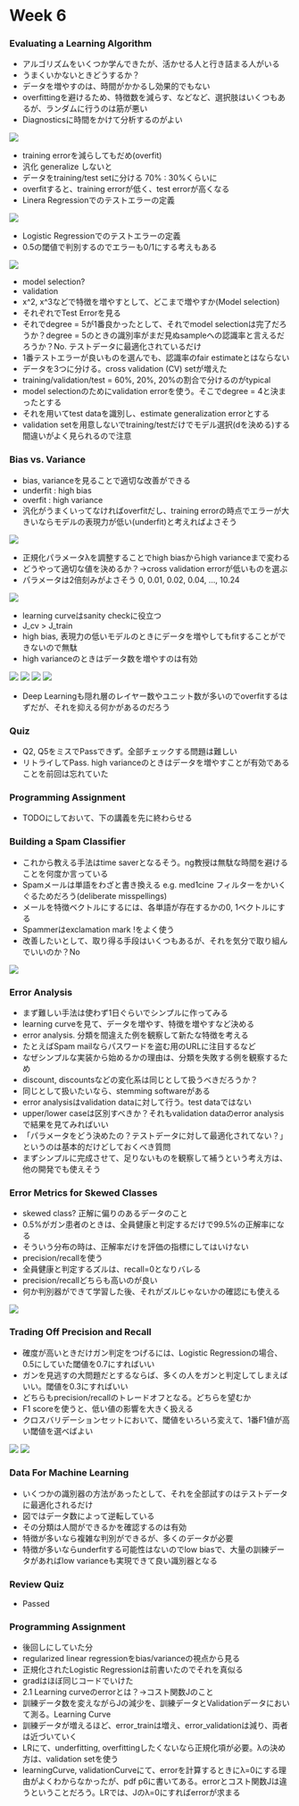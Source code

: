 # Week 6

### Evaluating a Learning Algorithm

* アルゴリズムをいくつか学んできたが、活かせる人と行き詰まる人がいる
* うまくいかないときどうするか？
* データを増やすのは、時間がかかるし効果的でもない
* overfittingを避けるため、特徴数を減らす、などなど、選択肢はいくつもあるが、ランダムに行うのは筋が悪い
* Diagnosticsに時間をかけて分析するのがよい

![](./what-should-i-do.png)

* training errorを減らしてもだめ(overfit)
* 汎化 generalize しないと
* データをtraining/test setに分ける 70% : 30%くらいに
* overfitすると、training errorが低く、test errorが高くなる
* Linera Regressionでのテストエラーの定義

![](./linear-regression.png)

* Logistic Regressionでのテストエラーの定義
* 0.5の閾値で判別するのでエラーも0/1にする考えもある

![](./logistic-regression.png)

* model selection?
* validation
* x^2, x^3などで特徴を増やすとして、どこまで増やすか(Model selection)
* それぞれでTest Errorを見る
* それでdegree = 5が1番良かったとして、それでmodel selectionは完了だろうか？degree = 5のときの識別率がまだ見ぬsampleへの認識率と言えるだろうか？No. テストデータに最適化されているだけ
* 1番テストエラーが良いものを選んでも、認識率のfair estimateとはならない
* データを3つに分ける。cross validation (CV) setが増えた
* training/validation/test = 60%, 20%, 20%の割合で分けるのがtypical
* model selectionのためにvalidation errorを使う。そこでdegree = 4と決まったとする
* それを用いてtest dataを識別し、estimate generalization errorとする
* validation setを用意しないでtraining/testだけでモデル選択(dを決める)する間違いがよく見られるので注意

### Bias vs. Variance

* bias, varianceを見ることで適切な改善ができる
* underfit : high bias
* overfit : high variance
* 汎化がうまくいってなければoverfitだし、training errorの時点でエラーが大きいならモデルの表現力が低い(underfit)と考えればよさそう

![](./bias-variance.png)

* 正規化パラメータλを調整することでhigh biasからhigh varianceまで変わる
* どうやって適切な値を決めるか？→cross validation errorが低いものを選ぶ
* パラメータは2倍刻みがよさそう 0, 0.01, 0.02, 0.04, ..., 10.24

![](./regularization-parameter.png)

* learning curveはsanity checkに役立つ
* J_cv > J_train
* high bias, 表現力の低いモデルのときにデータを増やしてもfitすることができないので無駄
* high varianceのときはデータ数を増やすのは有効

![](./learning-curve.png)
![](./high-bias.png)
![](./high-variance.png)
![](./NN.png)

* Deep Learningも隠れ層のレイヤー数やユニット数が多いのでoverfitするはずだが、それを抑える何かがあるのだろう

### Quiz

* Q2, Q5をミスでPassできず。全部チェックする問題は難しい 
* リトライしてPass. high varianceのときはデータを増やすことが有効であることを前回は忘れていた

### Programming Assignment

* TODOにしておいて、下の講義を先に終わらせる

### Building a Spam Classifier

* これから教える手法はtime saverとなるそう。ng教授は無駄な時間を避けることを何度か言っている
* Spamメールは単語をわざと書き換える e.g. med1cine フィルターをかいくぐるためだろう(deliberate misspellings)
* メールを特徴ベクトルにするには、各単語が存在するかの0, 1ベクトルにする
* Spammerはexclamation mark !をよく使う
* 改善したいとして、取り得る手段はいくつもあるが、それを気分で取り組んでいいのか？No

![](./improve-options.png)

### Error Analysis

* まず難しい手法は使わず1日ぐらいでシンプルに作ってみる
* learning curveを見て、データを増やす、特徴を増やすなど決める
* error analysis. 分類を間違えた例を観察して新たな特徴を考える
* たとえばSpam mailならパスワードを盗む用のURLに注目するなど
* なぜシンプルな実装から始めるかの理由は、分類を失敗する例を観察するため
* discount, discountsなどの変化系は同じとして扱うべきだろうか？
* 同じとして扱いたいなら、stemming softwareがある
* error analysisはvalidation dataに対して行う。test dataではない
* upper/lower caseは区別すべきか？それもvalidation dataのerror analysisで結果を見てみればいい
* 「パラメータをどう決めたの？テストデータに対して最適化されてない？」というのは基本的だけどしておくべき質問
* まずシンプルに完成させて、足りないものを観察して補うという考え方は、他の開発でも使えそう

### Error Metrics for Skewed Classes

* skewed class? 正解に偏りのあるデータのこと
* 0.5%がガン患者のときは、全員健康と判定するだけで99.5%の正解率になる
* そういう分布の時は、正解率だけを評価の指標にしてはいけない
* precision/recallを使う
* 全員健康と判定するズルは、recall=0となりバレる
* precision/recallどちらも高いのが良い
* 何か判別器ができて学習した後、それがズルじゃないかの確認にも使える

![](./precision-and-recall.png)

### Trading Off Precision and Recall

* 確度が高いときだけガン判定をつげるには、Logistic Regressionの場合、0.5にしていた閾値を0.7にすればいい
* ガンを見逃すの大問題だとするならば、多くの人をガンと判定してしまえばいい。閾値を0.3にすればいい
* どちらもprecision/recallのトレードオフとなる。どちらを望むか
* F1 scoreを使うと、低い値の影響を大きく扱える
* クロスバリデーションセットにおいて、閾値をいろいろ変えて、1番F1値が高い閾値を選べばよい



![](./trade-off.png)
![](./F1.png)

### Data For Machine Learning

* いくつかの識別器の方法があったとして、それを全部試すのはテストデータに最適化されるだけ
* 図ではデータ数によって逆転している
* その分類は人間ができるかを確認するのは有効
* 特徴が多いなら複雑な判別ができるが、多くのデータが必要
* 特徴が多いならunderfitする可能性はないのでlow biasで、大量の訓練データがあればlow varianceも実現できて良い識別器となる

### Review Quiz

* Passed

### Programming Assignment

* 後回しにしていた分
* regularized linear regressionをbias/varianceの視点から見る
* 正規化されたLogistic Regressionは前書いたのでそれを真似る
* gradはほぼ同じコードでいけた
* 2.1 Learning curveのerrorとは？→コスト関数Jのこと
* 訓練データ数を変えながらJの減少を、訓練データとValidationデータにおいて測る。Learning Curve
* 訓練データが増えるほど、error_trainは増え、error_validationは減り、両者は近づいていく
* LRにて、underfitting, overfittingしたくないなら正規化項が必要。λの決め方は、validation setを使う
* learningCurve, validationCurveにて、errorを計算するときにλ=0にする理由がよくわからなかったが、pdf p6に書いてある。errorとコスト関数Jは違うということだろう。LRでは、Jのλ=0にすればerrorが求まる